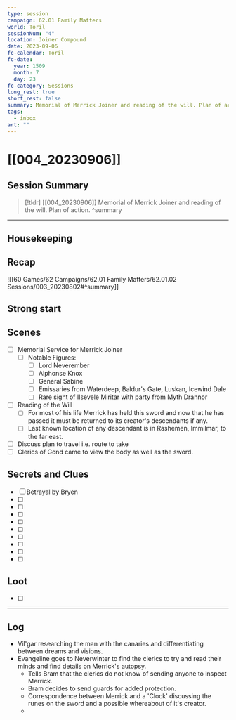 ```yaml
---
type: session
campaign: 62.01 Family Matters
world: Toril
sessionNum: "4"
location: Joiner Compound
date: 2023-09-06
fc-calendar: Toril
fc-date:
  year: 1509
  month: 7
  day: 23
fc-category: Sessions
long_rest: true
short_rest: false
summary: Memorial of Merrick Joiner and reading of the will. Plan of action.
tags:
  - inbox
art: ""
---
```

# [[004_20230906]]

## Session Summary

> [!tldr] [[004_20230906]]
> Memorial of Merrick Joiner and reading of the will. Plan of action.
>  ^summary

---

## Housekeeping



## Recap

![[60 Games/62 Campaigns/62.01 Family Matters/62.01.02 Sessions/003_20230802#^summary]]

## Strong start

> 

## Scenes

- [ ] Memorial Service for Merrick Joiner
	- [ ] Notable Figures:
		- [ ] Lord Neverember
		- [ ] Alphonse Knox
		- [ ] General Sabine
		- [ ] Emissaries from Waterdeep, Baldur's Gate, Luskan, Icewind Dale
		- [ ] Rare sight of Ilsevele Miritar with party from Myth Drannor
- [ ] Reading of the Will
	- [ ] For most of his life Merrick has held this sword and now that he has passed it must be returned to its creator's descendants if any.
	- [ ] Last known location of any descendant is in Rashemen, Immilmar, to the far east.
- [ ] Discuss plan to travel i.e. route to take
- [ ] Clerics of Gond came to view the body as well as the sword.

## Secrets and Clues

- [ ] Betrayal by Bryen
- [ ] 
- [ ] 
- [ ] 
- [ ] 
- [ ] 
- [ ] 
- [ ] 
- [ ] 
- [ ] 

## Loot

- [ ] 

---

## Log

- Vil'gar researching the man with the canaries and differentiating between dreams and visions.
- Evangeline goes to Neverwinter to find the clerics to try and read their minds and find details on Merrick's autopsy.
	- Tells Bram that the clerics do not know of sending anyone to inspect Merrick.
	- Bram decides to send guards for added protection.
	- Correspondence between Merrick and a 'Clock' discussing the runes on the sword and a possible whereabout of it's creator.
	- 